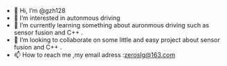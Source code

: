 - 👋 Hi, I’m @gzh128
- 👀 I’m interested in autonmous driving
- 🌱 I’m currently learning something about auronmous driving such as sensor fusion and C++ .
- 💞️ I’m looking to collaborate on some little and easy project about sensor fusion and C++ .
- 📫 How to reach me ,my email adress :zeroslg@163.com

<!---
gzh128/gzh128 is a ✨ special ✨ repository because its `README.md` (this file) appears on your GitHub profile.
You can click the Preview link to take a look at your changes.
--->
